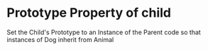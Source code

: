 # Prototype Property of child

Set the Child's Prototype to an Instance of the Parent code so that instances of Dog inherit from Animal